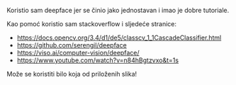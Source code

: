 Koristio sam deepface jer se činio jako jednostavan i imao je dobre tutoriale.

Kao pomoć koristio sam stackoverflow i sljedeće stranice:
  - https://docs.opencv.org/3.4/d1/de5/classcv_1_1CascadeClassifier.html
  - https://github.com/serengil/deepface
  - https://viso.ai/computer-vision/deepface/
  - https://www.youtube.com/watch?v=n84hBgtzvxo&t=1s

Može se koristiti bilo koja od priloženih slika!
